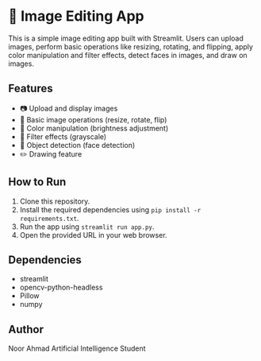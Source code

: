 # 🎨 Image Editing App

This is a simple image editing app built with Streamlit. Users can upload images, perform basic operations like resizing, rotating, and flipping, apply color manipulation and filter effects, detect faces in images, and draw on images.

## Features

- 📷 Upload and display images
- 🔧 Basic image operations (resize, rotate, flip)
- 🌈 Color manipulation (brightness adjustment)
- 🎨 Filter effects (grayscale)
- 👀 Object detection (face detection)
- ✏️ Drawing feature

## How to Run

1. Clone this repository.
2. Install the required dependencies using `pip install -r requirements.txt`.
3. Run the app using `streamlit run app.py`.
4. Open the provided URL in your web browser.

## Dependencies

- streamlit
- opencv-python-headless
- Pillow
- numpy

## Author

Noor Ahmad
Artificial Intelligence Student



